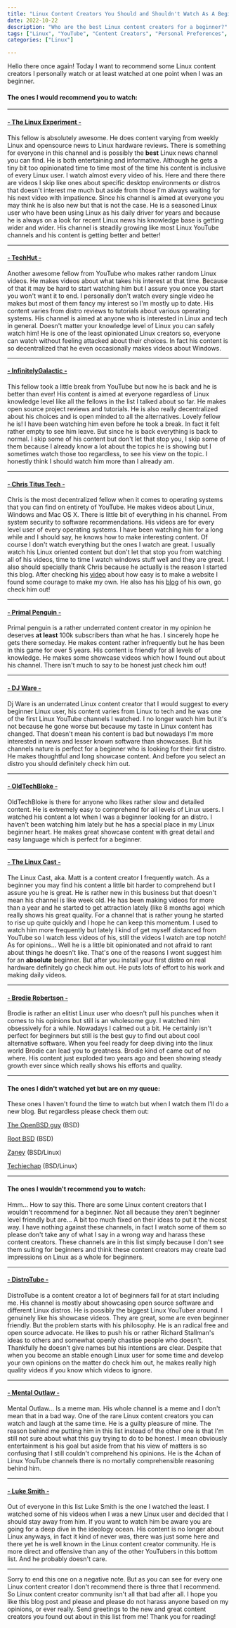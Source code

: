 ```yaml
---
title: "Linux Content Creators You Should and Shouldn't Watch As A Beginner"
date: 2022-10-22
description: "Who are the best Linux content creators for a beginner?"
tags: ["Linux", "YouTube", "Content Creators", "Personal Preferences", "Beginner"]
categories: ["Linux"]

---
```


Hello there once again! Today I want to recommend some Linux content creators I personally watch or at least watched at one point when I was an beginner.

#### The ones I would recommend you to watch:

---

#### [- The Linux Experiment -](https://www.youtube.com/channel/UC5UAwBUum7CPN5buc-_N1Fw)

This fellow is absolutely awesome. He does content varying from weekly Linux and opensource news to Linux hardware reviews. There is something for everyone in this channel and is possibly the **best** Linux news channel you can find. He is both entertaining and informative. Although he gets a tiny bit too opinionated time to time most of the time his content is inclusive of every Linux user. I watch almost every video of his. Here and there there are videos I skip like ones about specific desktop environments or distros that doesn't interest me much but aside from those I'm always waiting for his next video with impatience. Since his channel is aimed at everyone you may think he is also new but that is not the case. He is a seasoned Linux user who have been using Linux as his daily driver for years and because he is always on a look for recent Linux news his knowledge base is getting wider and wider. His channel is steadily growing like most Linux YouTube channels and his content is getting better and better!

---

#### [- TechHut -](https://www.youtube.com/c/TechHutHD)

Another awesome fellow from YouTube who makes rather random Linux videos. He makes videos about what takes his interest at that time. Because of that it may be hard to start watching him but I assure you once you start you won't want it to end. I personally don't watch every single video he makes but most of them fancy my interest so I'm mostly up to date. His content varies from distro reviews to tutorials about various operating systems. His channel is aimed at anyone who is interested in Linux and tech in general. Doesn't matter your knowledge level of Linux you can safely watch him! He is one of the least opinionated Linux creators so, everyone can watch without feeling attacked about their choices. In fact his content is so decentralized that he even occasionally makes videos about Windows.

---

#### [- InfinitelyGalactic -](https://www.youtube.com/c/InfinitelyGalactic)

This fellow took a little break from YouTube but now he is back and he is better than ever! His content is aimed at everyone regardless of Linux knowledge level like all the fellows in the list I talked about so far. He makes open source project reviews and tutorials. He is also really decentralized about his choices and is open minded to all the alternatives. Lovely fellow he is! I have been watching him even before he took a break. In fact it felt rather empty to see him leave. But since he is back everything is back to normal. I skip some of his content but don't let that stop you, I skip some of them because I already know a lot about the topics he is showing but I sometimes watch those too regardless, to see his view on the topic. I honestly think I should watch him more than I already am.

---

#### [- Chris Titus Tech -](https://www.youtube.com/c/ChrisTitusTech)

Chris is the most decentralized fellow when it comes to operating systems that you can find on entirety of YouTube. He makes videos about Linux, Windows and Mac OS X. There is little bit of everything in his channel. From system security to software recommendations. His videos are for every level user of every operating systems. I have been watching him for a long while and I should say, he knows how to make interesting content. Of course I don't watch everything but the ones I watch are great. I usually watch his Linux oriented content but don't let that stop you from watching all of his videos, time to time I watch windows stuff well and they are great. I also should specially thank Chris because he actually is the reason I started this blog. After checking his [video](https://www.youtube.com/watch?v=xMv10E561WQ) about how easy is to make a website I found some courage to make my own. He also has his [blog](https://christitus.com/) of his own, go check him out!

---

#### [- Primal Penguin -](https://www.youtube.com/user/XRatchet777xKyogreX4/videos)

Primal penguin is a rather underrated content creator in my opinion he deserves **at least** 100k subscribers than what he has. I sincerely hope he gets there someday. He makes content rather infrequently but he has been in this game for over 5 years. His content is friendly for all levels of knowledge. He makes some showcase videos which how I found out about his channel. There isn't much to say to be honest just check him out!

---

#### [- DJ Ware -](https://www.youtube.com/c/DJWareCG)

Dj Ware is an underrated Linux content creator that I would suggest to every beginner Linux user, his content varies from Linux to tech and he was one of the first Linux YouTube channels I watched. I no longer watch him but it's not because he gone worse but because my taste in Linux content has changed. That doesn't mean his content is bad but nowadays I'm more interested in news and lesser known software than showcases. But his channels nature is perfect for a beginner who is looking for their first distro. He makes thoughtful and long showcase content. And before you select an distro you should definitely check him out.

---

#### [- OldTechBloke -](https://www.youtube.com/c/OldTechBloke/videos)

OldTechBloke is there for anyone who likes rather slow and detailed content. He is extremely easy to comprehend for all levels of Linux users. I watched his content a lot when I was a beginner looking for an distro. I haven't been watching him lately but he has a special place in my Linux beginner heart. He makes great showcase content with great detail and easy language which is perfect for a beginner.

---

#### [- The Linux Cast -](https://www.youtube.com/c/TheLinuxCast)

The Linux Cast, aka. Matt is a content creator I frequently watch. As a beginner you may find his content a little bit harder to comprehend but I assure you he is great. He is rather new in this business but that doesn't mean his channel is like week old. He has been making videos for more than a year and he started to get attraction lately (like 8 months ago) which really shows his great quality. For a channel that is rather young he started to rise up quite quickly and I hope he can keep this momentum. I used to watch him more frequently but lately I kind of get myself distanced from YouTube so I watch less videos of his, still the videos I watch are top notch! As for opinions... Well he is a little bit opinionated and not afraid to rant about things he doesn't like. That's one of the reasons I wont suggest him for an **absolute** beginner. But after you install your first distro on real hardware definitely go check him out. He puts lots of effort to his work and making daily videos.

---

#### [- Brodie Robertson -](https://www.youtube.com/c/BrodieRobertson)

Brodie is rather an elitist Linux user who doesn't pull his punches when it comes to his opinions but still is an wholesome guy. I watched him obsessively for a while. Nowadays I calmed out a bit. He certainly isn't perfect for beginners but still is the best guy to find out about cool alternative software. When you feel ready for deep diving into the linux world Brodie can lead you to greatness. Brodie kind of came out of no where. His content just exploded two years ago and been showing steady growth ever since which really shows his efforts and quality.

---

#### The ones I didn't watched yet but are on my queue:

These ones I haven't found the time to watch but when I watch them I'll do a new blog. But regardless please check them out:

[The OpenBSD guy](https://www.youtube.com/c/TheOpenBSDguy/featured) (BSD)

[Root BSD](https://www.youtube.com/channel/UCbpe1SYzZKG4RswEnxxSRZQ) (BSD)

[Zaney](https://www.youtube.com/c/ZaneyOG/videos) (BSD/Linux)

[Techiechap](https://www.youtube.com/channel/UCEJEoY7bHQossChK6O-M2Gw/videos) (BSD/Linux)

---

#### The ones I wouldn't recommend you to watch:

Hmm... How to say this. There are some Linux content creators that I wouldn't recommend for a beginner. Not all because they aren't beginner level friendly but are... A bit too much fixed on their ideas to put it the nicest way. I have nothing against these channels, in fact I watch some of them so please don't take any of what I say in a wrong way and harass these content creators. These channels are in this list simply because I don't see them suiting for beginners and think these content creators may create bad impressions on Linux as a whole for beginners.

---

#### [- DistroTube -](https://www.youtube.com/channel/UCVls1GmFKf6WlTraIb_IaJg)

DistroTube is a content creator a lot of beginners fall for at start including me. His channel is mostly about showcasing open source software and different Linux distros. He is possibly the biggest Linux YouTuber around. I genuinely like his showcase videos. They are great, some are even beginner friendly. But the problem starts with his philosophy. He is an radical free and open source advocate. He likes to push his or rather Richard Stallman's ideas to others and somewhat openly chastise people who doesn't. Thankfully he doesn't give names but his intentions are clear. Despite that when you become an stable enough Linux user for some time and develop your own opinions on the matter do check him out, he makes really high quality videos if you know which videos to ignore.

---

#### [- Mental Outlaw -](https://www.youtube.com/c/mentaloutlaw)

Mental Outlaw... Is a meme man. His whole channel is a meme and I don't mean that in a bad way. One of the rare Linux content creators you can watch and laugh at the same time. He is a guilty pleasure of mine. The reason behind me putting him in this list instead of the other one is that I'm still not sure about what this guy trying to do to be honest. I mean obviously entertainment is his goal but aside from that his view of matters is so confusing that I still couldn't comprehend his opinions. He is the 4chan of Linux YouTube channels there is no mortally comprehensible reasoning behind him.

---

#### [- Luke Smith -](https://www.youtube.com/c/LukeSmithxyz/videos)

Out of everyone in this list Luke Smith is the one I watched the least. I watched some of his videos when I was a new Linux user and decided that I should stay away from him. If you want to watch him be aware you are going for a deep dive in the ideology ocean. His content is no longer about Linux anyways, in fact it kind of never was, there was just some here and there yet he is well known in the Linux content creator community. He is more direct and offensive than any of the other YouTubers in this bottom list. And he probably doesn't care. 

---

Sorry to end this one on a negative note. But as you can see for every one Linux content creator I don't recommend there is three that I recommend. So Linux content creator community isn't all that bad after all. I hope you like this blog post and please and please do not harass anyone based on my opinions, or ever really. Send greetings to the new and great content creators you found out about in this list from me! Thank you for reading!